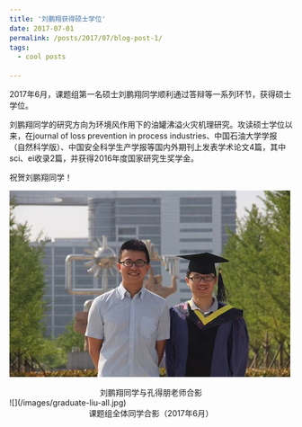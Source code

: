 ```yaml
---
title: '刘鹏翔获得硕士学位'
date: 2017-07-01
permalink: /posts/2017/07/blog-post-1/
tags:
  - cool posts
 
---
```


2017年6月，课题组第一名硕士刘鹏翔同学顺利通过答辩等一系列环节，获得硕士学位。

刘鹏翔同学的研究方向为环境风作用下的油罐沸溢火灾机理研究。攻读硕士学位以来，在journal of loss prevention in process industries、中国石油大学学报（自然科学版）、中国安全科学生产学报等国内外期刊上发表学术论文4篇，其中sci、ei收录2篇，并获得2016年度国家研究生奖学金。

祝贺刘鹏翔同学！

![](/images/graduate-liu.jpg)
<center>刘鹏翔同学与孔得朋老师合影</center>
![](/images/graduate-liu-all.jpg)
<center>课题组全体同学合影（2017年6月）</center>
